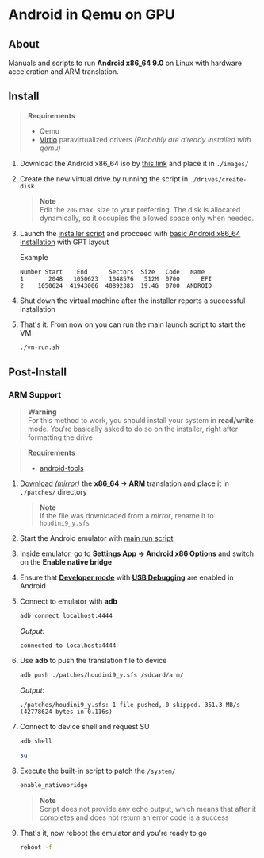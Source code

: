 # Android in Qemu on GPU
## About
Manuals and scripts to run **Android x86_64 9.0** on Linux with hardware acceleration and ARM translation.


## Install
> **Requirements**  
> - Qemu
> - [Virtio](https://www.linux-kvm.org/page/Virtio) paravirtualized drivers *(Probably are already installed with qemu)*

1. Download the Android x86_64 iso by [this link](https://sourceforge.net/projects/android-x86/files/Release%209.0/android-x86_64-9.0-r2.iso/download) and place it in `./images/`
2. Create the new virtual drive by running the script in `./drives/create-disk`
   > **Note**  
   > Edit the `20G` max. size to your preferring. The disk is allocated dynamically, so it occupies the allowed space only when needed.
3. Launch the [installer script](./vm-install.sh) and procceed with [basic Android x86_64 installation](https://www.android-x86.org/installhowto.html) with GPT layout

   Example
   ```
   Number Start    End      Sectors  Size   Code   Name
   1       2048   1050623   1048576   512M  0700      EFI
   2    1050624  41943006  40892383  19.4G  0700  ANDROID
   ```
4. Shut down the virtual machine after the installer reports a successful installation
5. That's it. From now on you can run the main launch script to start the VM
   ```sh
   ./vm-run.sh
   ```


## Post-Install
### ARM Support
> **Warning**  
> For this method to work, you should install your system in **read/write** mode. You're basically asked to do so on the installer, right after formatting the drive

> **Requirements**  
> - [android-tools](https://developer.android.com/tools/releases/platform-tools)


1. [Download](https://github.com/maximilionus/android-x86_64-qemu-hwaccel/raw/files/x86_64-arm-bridge/android-9.0/houdini9_y.sfs) *([mirror](http://dl.android-x86.org/houdini/9_y/houdini.sfs))* the **x86_64 -> ARM** translation and place it in `./patches/` directory
   > **Note**  
   > If the file was downloaded from a *mirror*, rename it to `houdini9_y.sfs`
2. Start the Android emulator with [main run script](./vm-run.sh)
3. Inside emulator, go to **Settings App -> Android x86 Options** and switch on the **Enable native bridge**
4. Ensure that [**Developer mode**](https://developer.android.com/studio/debug/dev-options#enable) with [**USB Debugging**](https://developer.android.com/studio/debug/dev-options#Enable-debugging) are enabled in Android
5. Connect to emulator with **adb**
   ```sh
   adb connect localhost:4444
   ```
   *Output:*
   ```Log
   connected to localhost:4444
   ```
6. Use **adb** to push the translation file to device
   ```sh
   adb push ./patches/houdini9_y.sfs /sdcard/arm/
   ```
   *Output:*
   ```Log
   ./patches/houdini9_y.sfs: 1 file pushed, 0 skipped. 351.3 MB/s (42778624 bytes in 0.116s)
   ```
7. Connect to device shell and request SU
   ```sh
   adb shell
   ```
   ```sh
   su
   ```
8. Execute the built-in script to patch the `/system/`
   ```sh
   enable_nativebridge
   ```
   > **Note**  
   > Script does not provide any echo output, which means that after it completes and does not return an error code is a success

9.  That's it, now reboot the emulator and you're ready to go
    ```sh
    reboot -f
    ```
